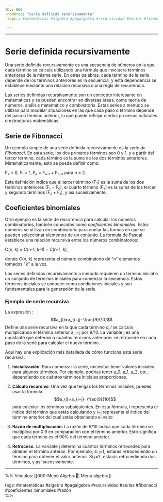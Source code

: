 ```yaml
---
ID:: 065
-nombre:: "Serie definida recursivamente"
-tags:: #matemáticas #álgebra #pagalgebra #recursividad #series #fibonacci #coeficientes_binomiales #razón  

---
```

___

# Serie definida recursivamente

Una serie definida recursivamente es una secuencia de números en la que cada término se calcula utilizando una fórmula que involucra términos anteriores de la misma serie. En otras palabras, cada término de la serie depende de los términos anteriores en la secuencia, y esta dependencia se establece mediante una relación recursiva o una regla de recurrencia.

Las series definidas recursivamente son un concepto interesante en matemáticas y se pueden encontrar en diversas áreas, como teoría de números, análisis matemático y combinatoria. Estas series a menudo se utilizan para modelar situaciones en las que cada paso o término depende del paso o término anterior, lo que puede reflejar ciertos procesos naturales o estructuras matemáticas.

## Serie de Fibonacci
Un ejemplo simple de una serie definida recursivamente es la _serie de Fibonacci_. En esta serie, los dos primeros términos son 0 y 1, y a partir del tercer término, cada término es la suma de los dos términos anteriores. Matemáticamente, esto se puede definir como:

F₀ = 0, 
F₁ = 1, 
Fₙ = Fₙ₋₁ + Fₙ₋₂ para n ≥ 2.


Esta definición indica que el tercer término (F₂) es la suma de los dos términos anteriores (F₁ + F₀), el cuarto término (F₃) es la suma de los tercer y segundo términos (F₂ + F₁), y así sucesivamente.


## Coeficientes binomiales
Otro ejemplo es la serie de recurrencia para calcular los números combinatorios, también conocidos como _coeficientes binomiales_. Estos números se utilizan en combinatoria para contar las formas en que se pueden seleccionar elementos de un conjunto. La fórmula de Pascal establece una relación recursiva entre los números combinatorios:

C(n, k) = C(n-1, k-1) + C(n-1, k),

donde C(n, k) representa el número combinatorio de "n" elementos tomados "k" a la vez.

Las series definidas recursivamente a menudo requieren un término inicial o un conjunto de términos iniciales para comenzar la secuencia. Estos términos iniciales se conocen como condiciones iniciales y son fundamentales para la generación de la serie.


### Ejemplo de serie recursiva

La expresión :$$a_{i}=a_{i−j}⋅  \frac{9}{10}$$​Define una serie recursiva en la que cada término _a_i_ se calcula multiplicando el término anterior a_i−j​ por 9/10. La variable j es una constante que determina cuántos términos anteriores se retrocede en cada paso de la serie para calcular el nuevo término.

Aquí hay una explicación más detallada de cómo funciona esta serie recursiva:

1. **Inicialización**: Para comenzar la serie, necesitas tener valores iniciales para algunos términos. Por ejemplo, podrías tener a_0, a_1, a_2​, etc., dependiendo de cuántos términos iniciales proporciones.
    
2. **Cálculo recursivo**: Una vez que tengas los términos iniciales, puedes usar la fórmula $$a_{i}=a_{i−j}⋅  \frac{9}{10}$$para calcular los términos subsiguientes. En esta fórmula, i representa el índice del término que estás calculando y i−j representa el índice del término anterior del cual estás obteniendo el valor.
    
3. **Razón de multiplicación**: La razón de 9/10 indica que cada término se multiplica por 0.9 en comparación con el término anterior. Esto significa que cada término es el 90% del término anterior.
    
4. **Retroceso**: La variable j determina cuántos términos retrocedes para obtener el término anterior. Por ejemplo, si j=1, estarás retrocediendo un término para obtener el valor anterior. Si j=2, estarás retrocediendo dos términos, y así sucesivamente.


___
%%
Vínculos:
[[000-Menú Algebra📃| Menú álgebra]] 

tags:
#matemáticas #álgebra #pagalgebra #recursividad #series #fibonacci #coeficientes_binomiales #razón  
%%